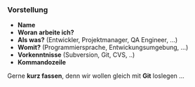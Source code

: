### Vorstellung

 * **Name**
 * **Woran arbeite ich?**
 * **Als was?**   (Entwickler, Projektmanager, QA Engineer, ...)
 * **Womit?**  (Programmiersprache, Entwickungsumgebung, ...)
 * **Vorkenntnisse** (Subversion, Git, CVS, ..)
 * **Kommandozeile**

Gerne **kurz fassen**, denn wir wollen gleich mit **Git** loslegen ...